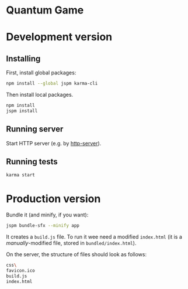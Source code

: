 Quantum Game
============

# Development version

## Installing

First, install global packages:
```bash
npm install --global jspm karma-cli
```

Then install local packages.
```bash
npm install
jspm install
```

## Running server

Start HTTP server (e.g. by [http-server](https://www.npmjs.com/package/http-server)).

## Running tests
```bash
karma start
```

# Production version

Bundle it (and minify, if you want):

```bash
jspm bundle-sfx --minify app
```

It creates a `build.js` file. To run it wee need a modified `index.html` (it is a *manually*-modified file, stored in `bundled/index.html`).

On the server, the structure of files should look as follows:

```bash
css\
favicon.ico
build.js
index.html
```
